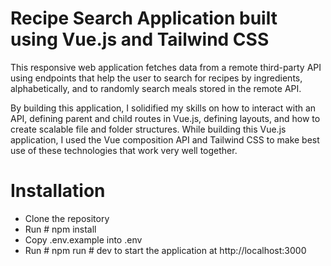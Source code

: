 # Recipe Search Application built using Vue.js and Tailwind CSS

This responsive web application  fetches data from a remote third-party API using endpoints that help the user to search for recipes by ingredients, alphabetically, and to randomly search meals stored in the remote API. 

By building this application, I solidified my skills on how to interact with an API, defining parent and child routes in Vue.js, defining layouts, and how to create scalable file and folder structures. While building this Vue.js application, I used the Vue composition API and Tailwind CSS to make best use of these technologies that work very well together.

# Installation
* Clone the repository
* Run # npm install
* Copy .env.example into .env
* Run # npm run # dev to start the application at http://localhost:3000
